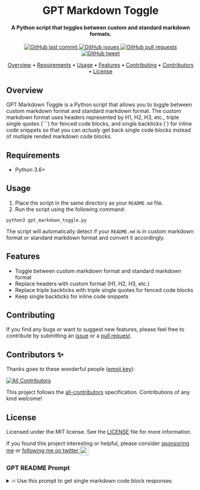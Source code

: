 <h1 align="center"> <br>GPT Markdown Toggle</h1> <h4 align="center">A Python script that toggles between custom and standard markdown formats.</h4> <p align="center"> <a href="https://github.com/itsbrex/GPT-Markdown-Toggle/commits/master"> <img src="https://img.shields.io/github/last-commit/itsbrex/GPT-Markdown-Toggle.svg?style=flat-square&logo=github&logoColor=white" alt="GitHub last commit"> <a href="https://github.com/itsbrex/GPT-Markdown-Toggle/issues"> <img src="https://img.shields.io/github/issues-raw/itsbrex/GPT-Markdown-Toggle.svg?style=flat-square&logo=github&logoColor=white" alt="GitHub issues"> <a href="https://github.com/itsbrex/GPT-Markdown-Toggle/pulls"> <img src="https://img.shields.io/github/issues-pr-raw/itsbrex/GPT-Markdown-Toggle.svg?style=flat-square&logo=github&logoColor=white" alt="GitHub pull requests"> <a href="https://twitter.com/intent/tweet?text=Try this GPT Markdown Toggle:&url=https%3A%2F%2Fgithub.com%2FGPT-Markdown-Toggle%2FGPT-Markdown-Toggle"> <img src="https://img.shields.io/twitter/url/https/github.com/itsbrex/GPT-Markdown-Toggle.svg?style=flat-square&logo=twitter" alt="GitHub tweet"> <p align="center"> <a href="#overview">Overview</a> • <a href="#requirements">Requirements</a> • <a href="#usage">Usage</a> • <a href="#features">Features</a> • <a href="#contributing">Contributing</a> • <a href="#contributors">Contributors</a> • <a href="#license">License</a> </p>


## Overview

GPT Markdown Toggle is a Python script that allows you to toggle between custom markdown format and standard markdown format. The custom markdown format uses headers represented by H1, H2, H3, etc., triple single quotes (```) for fenced code blocks, and single backticks (`) for inline code snippets so that you can *actualy* get back single code blocks instead of mutliple rended markdown code blocks.

## Requirements

- Python 3.6+

## Usage

1. Place the script in the same directory as your `README.md` file.
2. Run the script using the following command:

```
python3 gpt_markdown_toggle.py
```

The script will automatically detect if your `README.md` is in custom markdown format or standard markdown format and convert it accordingly.


## Features

- Toggle between custom markdown format and standard markdown format
- Replace headers with custom format (H1, H2, H3, etc.)
- Replace triple backticks with triple single quotes for fenced code blocks
- Keep single backticks for inline code snippets

## Contributing

If you find any bugs or want to suggest new features, please feel free to contribute by submitting an [issue](https://github.com/GPT-Markdown-Toggle/issues) or a [pull request](https://github.com/GPT-Markdown-Toggle/pulls).

## Contributors ✨
Thanks goes to these wonderful people ([emoji key](https://github.com/all-contributors/all-contributorsH1emoji-key)):

<!-- ALL-CONTRIBUTORS-BADGE:START - Do not remove or modify this section -->
[![All Contributors](https://img.shields.io/github/all-contributors/itsbrex/GPT-Markdown-Toggle?color=ee8449&style=flat-square)](H1Contributing)
<!-- ALL-CONTRIBUTORS-BADGE:END -->

<!-- ALL-CONTRIBUTORS-LIST:START - Do not remove or modify this section -->
<!-- prettier-ignore-start -->
<!-- markdownlint-disable -->

<!-- markdownlint-restore -->
<!-- prettier-ignore-end -->

<!-- ALL-CONTRIBUTORS-LIST:END -->
This project follows the [all-contributors](https://allcontributors.org/) specification. Contributions of any kind welcome!

## License

Licensed under the MIT license. See the [LICENSE](./LICENSE) file for more information.

If you found this project interesting or helpful, please consider [sponsoring me](https://github.com/sponsors/GPT-Markdown-Toggle) or <a href="https://twitter.com/GPT-Markdown-Toggle">following me on twitter <img src="https://storage.googleapis.com/saasify-assets/twitter-logo.svg" alt="twitter" height="24px" align="center"></a>


### GPT README Prompt

<details>
<summary>🔥 Use this prompt to get single markdown code block responses</summary>

```
Write a readme for my repository named "REPOSITORY NAME" based on the following code and using the custom markdown format where headers are represented by H1, H2, H3, etc., triple single quotes (''') are used for fenced code blocks, and single backticks (`) are used for inline code snippets:

PASTE YOUR CODE HERE
```
